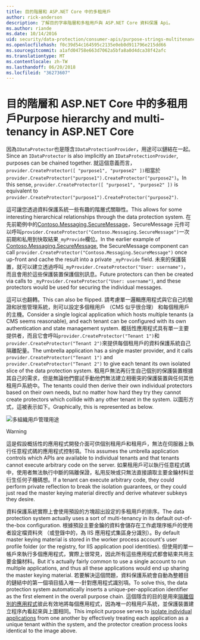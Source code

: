 ```yaml
---
title: 目的階層和 ASP.NET Core 中的多租用戶
author: rick-anderson
description: 了解目的字串階層和多租用戶與 ASP.NET Core 資料保護 Api。
ms.author: riande
ms.date: 10/14/2016
uid: security/data-protection/consumer-apis/purpose-strings-multitenancy
ms.openlocfilehash: f0c39d54c164595c2135e0eb0d911796e215dd66
ms.sourcegitcommit: a1afd04758e663d7062a5bfa8a0d4dca38f42afc
ms.translationtype: MT
ms.contentlocale: zh-TW
ms.lasthandoff: 06/20/2018
ms.locfileid: "36273607"
---
```

# <a name="purpose-hierarchy-and-multi-tenancy-in-aspnet-core"></a><span data-ttu-id="141de-103">目的階層和 ASP.NET Core 中的多租用戶</span><span class="sxs-lookup"><span data-stu-id="141de-103">Purpose hierarchy and multi-tenancy in ASP.NET Core</span></span>

<span data-ttu-id="141de-104">因為`IDataProtector`也是隱含`IDataProtectionProvider`，用途可以鏈結在一起。</span><span class="sxs-lookup"><span data-stu-id="141de-104">Since an `IDataProtector` is also implicitly an `IDataProtectionProvider`, purposes can be chained together.</span></span> <span data-ttu-id="141de-105">就這個意義而言，`provider.CreateProtector([ "purpose1", "purpose2" ])`相當於`provider.CreateProtector("purpose1").CreateProtector("purpose2")`。</span><span class="sxs-lookup"><span data-stu-id="141de-105">In this sense, `provider.CreateProtector([ "purpose1", "purpose2" ])` is equivalent to `provider.CreateProtector("purpose1").CreateProtector("purpose2")`.</span></span>

<span data-ttu-id="141de-106">這可讓您透過資料保護系統一些有趣的階層式關聯性。</span><span class="sxs-lookup"><span data-stu-id="141de-106">This allows for some interesting hierarchical relationships through the data protection system.</span></span> <span data-ttu-id="141de-107">在先前範例中的[Contoso.Messaging.SecureMessage](xref:security/data-protection/consumer-apis/purpose-strings#data-protection-contoso-purpose)，SecureMessage 元件可以呼叫`provider.CreateProtector("Contoso.Messaging.SecureMessage")`一次前期和私用到快取結果`_myProvide`欄位。</span><span class="sxs-lookup"><span data-stu-id="141de-107">In the earlier example of [Contoso.Messaging.SecureMessage](xref:security/data-protection/consumer-apis/purpose-strings#data-protection-contoso-purpose), the SecureMessage component can call `provider.CreateProtector("Contoso.Messaging.SecureMessage")` once up-front and cache the result into a private `_myProvide` field.</span></span> <span data-ttu-id="141de-108">未來的保護裝置，就可以建立透過呼叫`_myProvider.CreateProtector("User: username")`，而且會用於這些保護裝置保護個別訊息。</span><span class="sxs-lookup"><span data-stu-id="141de-108">Future protectors can then be created via calls to `_myProvider.CreateProtector("User: username")`, and these protectors would be used for securing the individual messages.</span></span>

<span data-ttu-id="141de-109">這可以也翻轉。</span><span class="sxs-lookup"><span data-stu-id="141de-109">This can also be flipped.</span></span> <span data-ttu-id="141de-110">請考慮單一邏輯應用程式與它自己的驗證和狀態管理系統，則可以設定多個租用戶 （CMS 似乎很合理） 和每個租用戶的主機。</span><span class="sxs-lookup"><span data-stu-id="141de-110">Consider a single logical application which hosts multiple tenants (a CMS seems reasonable), and each tenant can be configured with its own authentication and state management system.</span></span> <span data-ttu-id="141de-111">概括性應用程式具有單一主要提供者，而且它會呼叫`provider.CreateProtector("Tenant 1")`和`provider.CreateProtector("Tenant 2")`來提供每個租用戶的資料保護系統自己隔離配量。</span><span class="sxs-lookup"><span data-stu-id="141de-111">The umbrella application has a single master provider, and it calls `provider.CreateProtector("Tenant 1")` and `provider.CreateProtector("Tenant 2")` to give each tenant its own isolated slice of the data protection system.</span></span> <span data-ttu-id="141de-112">租用戶無法再衍生自己個別的保護裝置根據其自己的需求，但是無論他們嘗試手動他們無法建立相衝突的保護裝置與任何其他租用戶系統中。</span><span class="sxs-lookup"><span data-stu-id="141de-112">The tenants could then derive their own individual protectors based on their own needs, but no matter how hard they try they cannot create protectors which collide with any other tenant in the system.</span></span> <span data-ttu-id="141de-113">以圖形方式，這被表示如下。</span><span class="sxs-lookup"><span data-stu-id="141de-113">Graphically, this is represented as below.</span></span>

![多組織用戶管理用途](purpose-strings-multitenancy/_static/purposes-multi-tenancy.png)

>[!WARNING]
> <span data-ttu-id="141de-115">這是假設概括性的應用程式開發介面可供個別租用戶和租用戶，無法在伺服器上執行任意程式碼的應用程式控制項。</span><span class="sxs-lookup"><span data-stu-id="141de-115">This assumes the umbrella application controls which APIs are available to individual tenants and that tenants cannot execute arbitrary code on the server.</span></span> <span data-ttu-id="141de-116">如果租用戶可以執行任意程式碼中，使用者無法執行中斷的隔離保證，私用反映或只無法直接讀取主要金鑰材料並衍生任何子機碼想。</span><span class="sxs-lookup"><span data-stu-id="141de-116">If a tenant can execute arbitrary code, they could perform private reflection to break the isolation guarantees, or they could just read the master keying material directly and derive whatever subkeys they desire.</span></span>

<span data-ttu-id="141de-117">資料保護系統實際上會使用預設的方塊超出設定的多租用戶的排序。</span><span class="sxs-lookup"><span data-stu-id="141de-117">The data protection system actually uses a sort of multi-tenancy in its default out-of-the-box configuration.</span></span> <span data-ttu-id="141de-118">根據預設主要金鑰的資料會儲存在工作處理序帳戶的使用者設定檔資料夾 （或登錄中的，為 IIS 應用程式集區身分識別）。</span><span class="sxs-lookup"><span data-stu-id="141de-118">By default master keying material is stored in the worker process account's user profile folder (or the registry, for IIS application pool identities).</span></span> <span data-ttu-id="141de-119">但使用的單一帳戶來執行多個應用程式，實際上很常見，因此所有這些應用程式都會結束共用主要金鑰材料。</span><span class="sxs-lookup"><span data-stu-id="141de-119">But it's actually fairly common to use a single account to run multiple applications, and thus all these applications would end up sharing the master keying material.</span></span> <span data-ttu-id="141de-120">若要解決這個問題，資料保護系統會自動為整體目的鏈結中的第一個項目插入唯一-針對應用程式識別項。</span><span class="sxs-lookup"><span data-stu-id="141de-120">To solve this, the data protection system automatically inserts a unique-per-application identifier as the first element in the overall purpose chain.</span></span> <span data-ttu-id="141de-121">這個隱含的目的是用來[隔離個別的應用程式](xref:security/data-protection/configuration/overview#per-application-isolation)彼此有效地將每個應用程式，因為唯一的租用戶系統，並保護裝置建立程序內看起來與上圖相同。</span><span class="sxs-lookup"><span data-stu-id="141de-121">This implicit purpose serves to [isolate individual applications](xref:security/data-protection/configuration/overview#per-application-isolation) from one another by effectively treating each application as a unique tenant within the system, and the protector creation process looks identical to the image above.</span></span>
